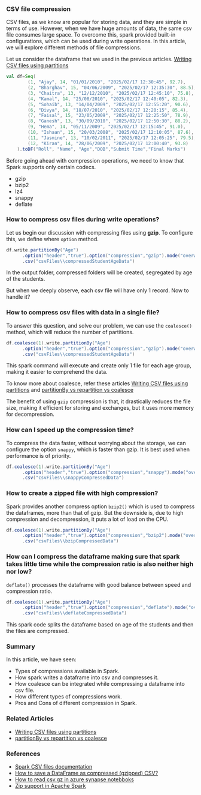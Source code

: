 ### CSV file compression

CSV files, as we know are popular for storing data, and they are simple in terms of use. However, when we have huge amounts of data, the same csv file consumes large space.
To overcome this, spark provided built-in configurations, which can be used during write operations.
In this article, we will explore different methods of file compressions.


Let us consider the dataframe that we used in the previous articles. [Writing CSV files using partitions](@/docs/spark/writing-csv-files-using-partitions.md)
```scala
val df=Seq(
        (1, "Ajay", 14, "01/01/2010", "2025/02/17 12:30:45", 92.7),
        (2, "Bharghav", 15, "04/06/2009", "2025/02/17 12:35:30", 88.5),
        (3, "Chaitra", 13, "12/12/2010", "2025/02/17 12:45:10", 75.8),
        (4, "Kamal", 14, "25/08/2010", "2025/02/17 12:40:05", 82.3),
        (5, "Sohaib", 13, "14/04/2009", "2025/02/17 12:55:20", 90.6),
        (6, "Divya", 14, "18/07/2010", "2025/02/17 12:20:15", 85.4),
        (7, "Faisal", 15, "23/05/2009", "2025/02/17 12:25:50", 78.9),
        (8, "Ganesh", 13, "30/09/2010", "2025/02/17 12:50:30", 88.2),
        (9, "Hema", 14, "05/11/2009", "2025/02/17 12:15:45", 91.0),
        (10, "Ishaan", 15, "20/03/2008", "2025/02/17 12:10:05", 87.6),
        (11, "Jasmine", 13, "10/02/2011", "2025/02/17 12:05:25", 79.5),
        (12, "Kiran", 14, "28/06/2009", "2025/02/17 12:00:40", 93.8)
    ).toDF("Roll", "Name", "Age","DOB","Submit Time","Final Marks")
```

Before going ahead with compression operations, we need to know that Spark supports only certain codecs.
- gzip
- bzip2
- lz4
- snappy
- deflate

### How to compress csv files during write operations?
Let us begin our discussion with compressing files using **gzip**. To configure this, we define where `option` method.
```scala
df.write.partitionBy("Age")
      .option("header","true").option("compression","gzip").mode("overwrite")
      .csv("csvFiles\\compressedStudentAgeData")
```
In the output folder, compressed folders will be created, segregated by age of the students.

But when we deeply observe, each csv file will have only 1 record. Now to handle it?

### How to compress csv files with data in a single file?
To answer this question, and solve our problem, we can use the `coalesce()` method, which will reduce the number of partitions.

```scala
df.coalesce(1).write.partitionBy("Age")
      .option("header","true").option("compression","gzip").mode("overwrite")
      .csv("csvFiles\\compressedStudentAgeData")
```
This spark command will execute and create only 1 file for each age group, making it easier to comprehend the data.

To know more about coalesce, refer these articles [Writing CSV files using partitions](@/docs/spark/writing-csv-files-using-partitions.md) and [partitionBy vs repartition vs coalesce](@/docs/spark/partitionBy-vs-repartition-vs-coalesce.md)

The benefit of using `gzip` compression is that, it drastically reduces the file size, making it efficient for storing and exchanges, but it uses more memory for decompression.

### How can I speed up the compression time?
To compress the data faster, without worrying about the storage, we can configure the option `snappy`, which is faster than gzip. It is best used when performance is of priority.
```scala
df.coalesce(1).write.partitionBy("Age")
      .option("header","true").option("compression","snappy").mode("overwrite")
      .csv("csvFiles\\snappyCompressedData")
```

### How to create a zipped file with high compression?
Spark provides another compress option `bzip2()` which is used to compress the dataframes, more than that of gzip.
But the downside is, due to high compression and decompression, it puts a lot of load on the CPU.
```scala
df.coalesce(1).write.partitionBy("Age")
      .option("header","true").option("compression","bzip2").mode("overwrite")
      .csv("csvFiles\\bzipCompressedData")
```

### How can I compress the dataframe making sure that spark takes little time while the compression ratio is also neither high nor low?
`deflate()` processes the dataframe with good balance between speed and compression ratio.

```scala
df.coalesce(1).write.partitionBy("Age")
      .option("header","true").option("compression","deflate").mode("overwrite")
      .csv("csvFiles\\deflateCompressedData")
```
This spark code splits the dataframe based on age of the students and then the files are compressed.


### Summary
In this article, we have seen:
- Types of compressions available in Spark.
- How spark writes a dataframe into csv and compresses it.
- How coalesce can be integrated while compressing a dataframe into csv file.
- How different types of compressions work.
- Pros and Cons of different compression in Spark.

### Related Articles
- [Writing CSV files using partitions](@/docs/spark/writing-csv-files-using-partitions.md)
- [partitionBy vs repartition vs coalesce](@/docs/spark/partitionBy-vs-repartition-vs-coalesce.md)

### References
- [Spark CSV files documentation](https://spark.apache.org/docs/3.5.4/sql-data-sources-csv.html)
- [How to save a DataFrame as compressed (gzipped) CSV?](https://stackoverflow.com/questions/40163996/how-to-save-a-dataframe-as-compressed-gzipped-csv)
- [How to read csv.gz in azure synapse notebboks](https://learn.microsoft.com/en-us/answers/questions/1622136/how-to-read-csv-gz-in-azure-synapse-notebboks)
- [Zip support in Apache Spark](https://stackoverflow.com/questions/28969757/zip-support-in-apache-spark/45958182#45958182)
